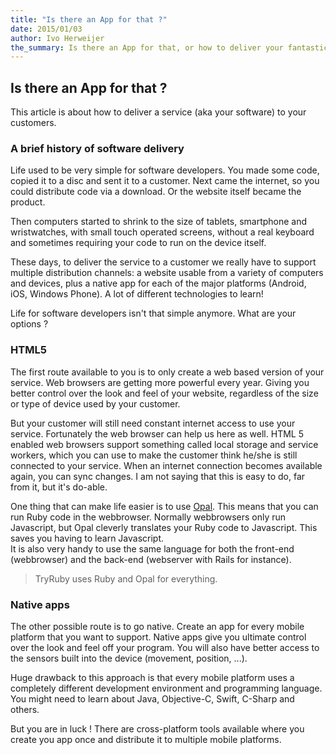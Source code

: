 ```yaml
---
title: "Is there an App for that ?"
date: 2015/01/03
author: Ivo Herweijer
the_summary: Is there an App for that, or how to deliver your fantastic new service to your customers.
---
```


## Is there an App for that ?

This article is about how to deliver a service (aka your software) to your customers.

### A brief history of software delivery
Life used to be very simple for software developers. You made some code, copied it to a disc and
sent it to a customer. Next came the internet, so you could distribute code via a download.
Or the website itself became the product.

Then computers started to shrink to the size of tablets, smartphone and wristwatches, with small
touch operated screens, without a real keyboard and sometimes requiring your code to run on the
device itself.

These days, to deliver the service to a customer we really have to support multiple distribution
channels:
a website usable from a variety of computers and devices, plus a native app for each of the major
platforms (Android, iOS, Windows Phone).
A lot of different technologies to learn!

Life for software developers isn't that simple anymore. What are your options ?

### HTML5
The first route available to you is to only create a web based version of your service.
Web browsers are getting more powerful every year. Giving you better control over the look
and feel of your website, regardless of the size or type of device used by your customer.

But your customer will still need constant internet access to use your service. Fortunately
the web browser can help us here as well. HTML 5 enabled web browsers support something called
local storage and service workers, which you can use to make the customer think he/she is still
connected to your service. When an internet connection becomes available again, you can sync changes.
I am not saying that this is easy to do, far from it, but it's do-able.

One thing that can make life easier is to use <a href="http://opalrb.com/" target="_blank">Opal</a>.
This means that you can run Ruby code in the webbrowser. Normally webbrowsers only run Javascript,
but Opal cleverly translates your Ruby code to Javascript. This saves you having to learn Javascript.  
It is also very handy to use the same language for both the front-end (webbrowser) and the back-end
(webserver with Rails for instance).

> TryRuby uses Ruby and Opal for everything.

### Native apps
The other possible route is to go native. Create an app for every mobile platform that you want
to support. Native apps give you ultimate control over the look and feel off your program.
You will also have better access to the sensors built into the device (movement, position, ...).

Huge drawback to this approach is that every mobile platform uses a completely different development
environment and programming language. You might need to learn about Java, Objective-C, Swift,
C-Sharp and others.

But you are in luck ! There are cross-platform tools available where you create you app once and
distribute it to multiple mobile platforms.
